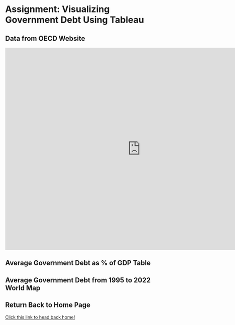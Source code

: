 # Assignment: Visualizing Government Debt Using Tableau

## Data from OECD Website 
<iframe src="https://data.oecd.org/chart/7kmA" width="860" height="645" style="border: 0" mozallowfullscreen="true" webkitallowfullscreen="true" allowfullscreen="true"><a href="https://data.oecd.org/chart/7kmA" target="_blank">OECD Chart: General government debt, Total, % of GDP, Annual, 2022</a></iframe>

## Average Government Debt as % of GDP Table
<script type='module' src='https://prod-useast-b.online.tableau.com/javascripts/api/tableau.embedding.3.latest.min.js'></script><tableau-viz id='tableau-viz' src='https://prod-useast-b.online.tableau.com/t/erikaheffernen/views/VisualizingGovernmentDebt/HighlightTable' width='1440' height='701' hide-tabs toolbar='bottom' ></tableau-viz>

## Average Government Debt from 1995 to 2022 World Map
<script type='module' src='https://prod-useast-b.online.tableau.com/javascripts/api/tableau.embedding.3.latest.min.js'></script><tableau-viz id='tableau-viz' src='https://prod-useast-b.online.tableau.com/t/erikaheffernen/views/VisualizingGovernmentDebt/WorldView/417173fe-539d-4010-92e4-38273858c91d/ebb10809-9d41-4a36-830c-24e9b6528811' width='1440' height='701' hide-tabs toolbar='bottom' ></tableau-viz>

## Return Back to Home Page 
[Click this link to head back home!](/README.md)
